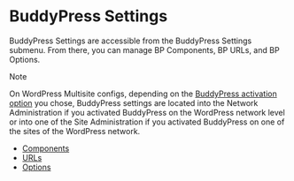 # BuddyPress Settings

BuddyPress Settings are accessible from the BuddyPress Settings submenu. From there, you can manage BP Components, BP URLs, and BP Options.

> [!NOTE]
> On WordPress Multisite configs, depending on the [BuddyPress activation option](../../getting-started/network-activate.md#activation-options) you chose, BuddyPress settings are located into the Network Administration if you activated BuddyPress on the WordPress network level or into one of the Site Administration if you activated BuddyPress on one of the sites of the WordPress network. 

- [Components](components.md)
- [URLs](urls.md)
- [Options](options.md)
